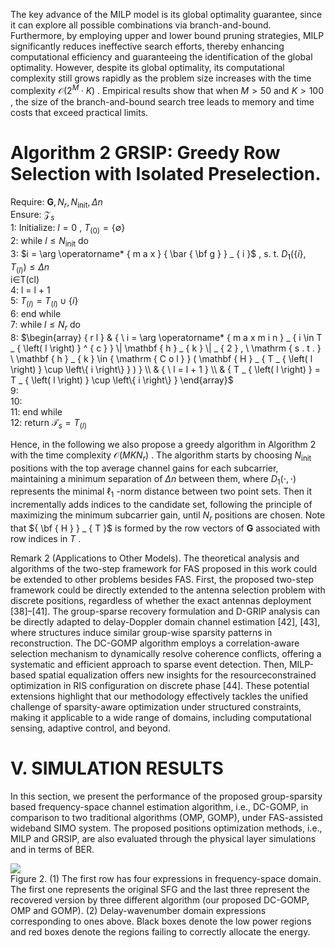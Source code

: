 The key advance of the MILP model is its global optimality guarantee, since it can explore all possible combinations via branch-and-bound. Furthermore, by employing upper and lower bound pruning strategies, MILP significantly reduces ineffective search efforts, thereby enhancing computational efficiency and guaranteeing the identification of the global optimality. However, despite its global optimality, its computational complexity still grows rapidly as the problem size increases with the time complexity $\mathcal { O } ( 2 ^ { M } \cdot K )$ . Empirical results show that when $M > 5 0$ and $K > 1 0 0$ , the size of the branch-and-bound search tree leads to memory and time costs that exceed practical limits.  

# Algorithm 2 GRSIP: Greedy Row Selection with Isolated Preselection.  

Require: $\mathbf { G } , N _ { r } , N _ { \mathrm { i n i t } } , \Delta n$   
Ensure: $\mathcal { Z } _ { s }$   
1: Initialize: $l = 0$ , $T _ { ( 0 ) } = \{ \emptyset \}$   
2: while $l \le N _ { \mathrm { i n i t } }$ do   
3: $i = \arg \operatorname* { m a x } { \bar { \bf g } } _ { i }$ , s. t. $D _ { 1 } ( \{ i \} , T _ { ( l ) } ) \le \Delta n$   
i∈T(cl)   
4: l = l + 1   
5: $T _ { ( l ) } = T _ { ( l ) } \cup \{ i \}$   
6: end while   
7: while $l \leq N _ { r }$ do   
8: $\begin{array} { r l } & { \ i = \arg \operatorname* { m a x m i n } _ { i \in T _ { \left( l \right) } ^ { c } } \| \mathbf { h } _ { k } \| _ { 2 } , \ \mathrm { s . t . } \ \mathbf { h } _ { k } \in { \mathrm { C o l } } ( \mathbf { H } _ { T _ { \left( l \right) } \cup \left\{ i \right\} } ) } \\ & { \ l = l + 1 } \\ & { T _ { \left( l \right) } = T _ { \left( l \right) } \cup \left\{ i \right\} } \end{array}$   
9:   
10:   
11: end while   
12: return $\mathcal { T } _ { s } = T _ { ( l ) }$  

Hence, in the following we also propose a greedy algorithm in Algorithm 2 with the time complexity $\mathcal { O } ( M K N _ { r } )$ . The algorithm starts by choosing $N _ { \mathrm { i n i t } }$ positions with the top average channel gains for each subcarrier, maintaining a minimum separation of $\Delta n$ between them, where $D _ { 1 } ( \cdot , \cdot )$ represents the minimal $\ell _ { 1 }$ -norm distance between two point sets. Then it incrementally adds indices to the candidate set, following the principle of maximizing the minimum subcarrier gain, until $N _ { r }$ positions are chosen. Note that ${ \bf { H } } _ { T }$ is formed by the row vectors of $\mathbf { G }$ associated with row indices in $T$ .  

Remark 2 (Applications to Other Models). The theoretical analysis and algorithms of the two-step framework for FAS proposed in this work could be extended to other problems besides FAS. First, the proposed two-step framework could be directly extended to the antenna selection problem with discrete positions, regardless of whether the exact antennas deployment [38]–[41]. The group-sparse recovery formulation and D-GRIP analysis can be directly adapted to delay-Doppler domain channel estimation [42], [43], where structures induce similar group-wise sparsity patterns in reconstruction. The DC-GOMP algorithm employs a correlation-aware selection mechanism to dynamically resolve coherence conflicts, offering a systematic and efficient approach to sparse event detection. Then, MILP-based spatial equalization offers new insights for the resourceconstrained optimization in RIS configuration on discrete phase [44]. These potential extensions highlight that our methodology effectively tackles the unified challenge of sparsity-aware optimization under structured constraints, making it applicable to a wide range of domains, including computational sensing, adaptive control, and beyond.  

# V. SIMULATION RESULTS  

In this section, we present the performance of the proposed group-sparsity based frequency-space channel estimation algorithm, i.e., DC-GOMP, in comparison to two traditional algorithms (OMP, GOMP), under FAS-assisted wideband SIMO system. The proposed positions optimization methods, i.e., MILP and GRSIP, are also evaluated through the physical layer simulations and in terms of BER.  

![](tmplwt5wz_n/68a4ca20b1f64fbef8f96c7d5f27364ee80181c4144d76ff4f47d4c20b1ba6c8.jpg)  
Figure 2. (1) The first row has four expressions in frequency-space domain. The first one represents the original SFG and the last three represent the recovered version by three different algorithm (our proposed DC-GOMP, OMP and GOMP). (2) Delay-wavenumber domain expressions corresponding to ones above. Black boxes denote the low power regions and red boxes denote the regions failing to correctly allocate the energy.  